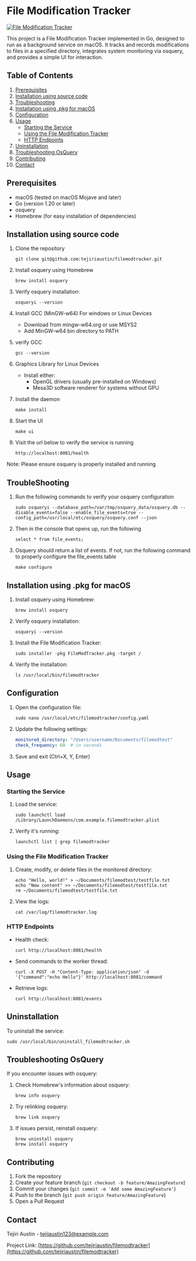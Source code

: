 # File Modification Tracker

[![File Modification Tracker](https://res.cloudinary.com/backendtaskdemo/image/upload/v1727978589/profiles/Screenshot_2024-10-03_at_18.56.36_w3jgr5.png)](https://github.com/)

This project is a File Modification Tracker implemented in Go, designed to run as a background service on macOS. It tracks and records modifications to files in a specified directory, integrates system monitoring via osquery, and provides a simple UI for interaction.

## Table of Contents

1. [Prerequisites](#prerequisites)
2. [Installation using source code](#installation-using-source-code)
3. [Troubleshooting](#troubleshooting)
4. [Installation using .pkg for macOS](#installation-using-pkg-for-macos)
5. [Configuration](#configuration)
6. [Usage](#usage)
   - [Starting the Service](#starting-the-service)
   - [Using the File Modification Tracker](#using-the-file-modification-tracker)
   - [HTTP Endpoints](#http-endpoints)
7. [Uninstallation](#uninstallation)
8. [Troubleshooting OsQuery](#troubleshooting-osquery)
9. [Contributing](#contributing)
10. [Contact](#contact)


## Prerequisites

- macOS (tested on macOS Mojave and later)
- Go (version 1.20 or later)
- osquery
- Homebrew (for easy installation of dependencies)

## Installation using source code
1. Clone the repository
   ```
   git clone git@github.com:tejiriaustin/filemodtracker.git
   ```

2. Install osquery using Homebrew
   ```
   brew install osquery
   ```

3. Verify osquery installation:
   ```
   osqueryi --version
   ```
4. Install GCC (MinGW-w64) For windows or Linux Devices
   - Download from mingw-w64.org or use MSYS2
   - Add MinGW-w64 bin directory to PATH

5. verify GCC
    ```
   gcc --version
   ```

6. Graphics Library for Linux Devices
   - Install either:
     - OpenGL drivers (usually pre-installed on Windows)
     - Mesa3D software renderer for systems without GPU

7. Install the daemon
    ```
   make install

8. Start the UI
    ```
   make ui
   ```
9. Visit the url below to verify the service is running
   ```
   http://localhost:8081/health
   ```

Note: Please ensure osquery is properly installed and running

## TroubleShooting
1. Run the following commands to verify your osquery configuration
   ```
   sudo osqueryi --database_path=/var/tmp/osquery_data/osquery.db --disable_events=false --enable_file_events=true --config_path=/usr/local/etc/osquery/osquery.conf --json
   ```
2. Then in the console that opens up, run the following
   ```
   select * from file_events;
   ```
3. Osquery should return a list of events. If not, run the following command to properly configure the file_events table
   ```
   make configure
   ```

## Installation using .pkg for macOS

1. Install osquery using Homebrew:
   ```
   brew install osquery
   ```

2. Verify osquery installation:
   ```
   osqueryi --version
   ```

3. Install the File Modification Tracker:
   ```
   sudo installer -pkg FileModTracker.pkg -target /
   ```

4. Verify the installation:
   ```
   ls /usr/local/bin/filemodtracker
   ```

## Configuration

1. Open the configuration file:
   ```
   sudo nano /usr/local/etc/filemodtracker/config.yaml
   ```

2. Update the following settings:
   ```yaml
   monitored_directory: "/Users/username/Documents/filemodtest"
   check_frequency: 60  # in seconds
   ```

3. Save and exit (Ctrl+X, Y, Enter)

## Usage

### Starting the Service

1. Load the service:
   ```
   sudo launchctl load /Library/LaunchDaemons/com.example.filemodtracker.plist
   ```

2. Verify it's running:
   ```
   launchctl list | grep filemodtracker
   ```

### Using the File Modification Tracker

1. Create, modify, or delete files in the monitored directory:
   ```
   echo "Hello, world!" > ~/Documents/filemodtest/testfile.txt
   echo "New content" >> ~/Documents/filemodtest/testfile.txt
   rm ~/Documents/filemodtest/testfile.txt
   ```

2. View the logs:
   ```
   cat /var/log/filemodtracker.log
   ```

### HTTP Endpoints

- Health check:
  ```
  curl http://localhost:8081/health
  ```
- Send commands to the worker thread:
  ```
  curl -X POST -H "Content-Type: application/json" -d '{"command":"echo Hello"}' http://localhost:8081/command
  ```
- Retrieve logs:
  ```
  curl http://localhost:8081/events
  ```

## Uninstallation

To uninstall the service:
```
sudo /usr/local/bin/uninstall_filemodtracker.sh
```

## Troubleshooting OsQuery

If you encounter issues with osquery:

1. Check Homebrew's information about osquery:
   ```
   brew info osquery
   ```

2. Try relinking osquery:
   ```
   brew link osquery
   ```

3. If issues persist, reinstall osquery:
   ```
   brew uninstall osquery
   brew install osquery
   ```

## Contributing

1. Fork the repository
2. Create your feature branch (`git checkout -b feature/AmazingFeature`)
3. Commit your changes (`git commit -m 'Add some AmazingFeature'`)
4. Push to the branch (`git push origin feature/AmazingFeature`)
5. Open a Pull Request

## Contact

Tejiri Austin - tejiiaustin123@example.com

Project Link: [https://github.com/tejiriaustin/filemodtracker](https://github.com/tejiriaustin/filemodtracker)